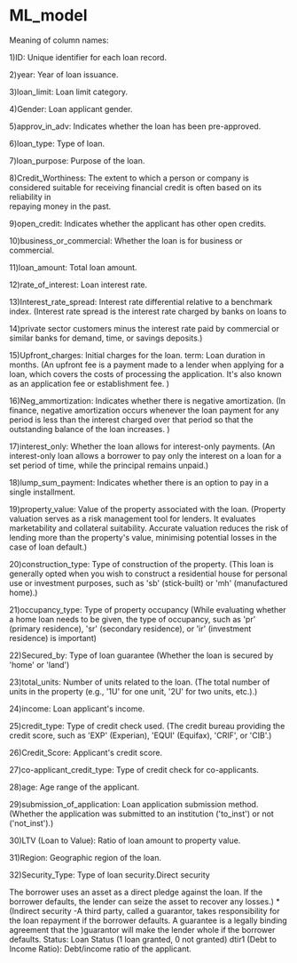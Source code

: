 # ML_model
Meaning of column names:

1)ID: Unique identifier for each loan record. 

2)year: Year of loan issuance. 

3)loan_limit: Loan limit category. 

4)Gender: Loan applicant gender.

5)approv_in_adv: Indicates whether the loan has been pre-approved.

6)loan_type: Type of loan. 

7)loan_purpose: Purpose of the loan.

8)Credit_Worthiness: The extent to which a person or company is considered suitable for receiving financial credit is often based on its reliability in     
                     repaying money in the past.
                     
9)open_credit: Indicates whether the applicant has other open credits.

10)business_or_commercial: Whether the loan is for business or commercial. 

11)loan_amount: Total loan amount.

12)rate_of_interest: Loan interest rate. 

13)Interest_rate_spread: Interest rate differential relative to a benchmark index. (Interest rate spread is the interest rate charged by banks on loans to 

14)private sector customers minus the interest rate paid by commercial or similar banks for demand, time, or savings deposits.)

15)Upfront_charges: Initial charges for the loan. term: Loan duration in months. (An upfront fee is a payment made to a lender when applying for a loan, which covers the costs of processing the application. It's also known as an application fee or establishment fee. )
 
16)Neg_ammortization: Indicates whether there is negative amortization. (In finance, negative amortization occurs whenever the loan payment for any period is less than the interest charged over that period so that the outstanding balance of the loan increases. )
 
17)interest_only: Whether the loan allows for interest-only payments. (An interest-only loan allows a borrower to pay only the interest on a loan for a set period of time, while the principal remains unpaid.)
 
18)lump_sum_payment: Indicates whether there is an option to pay in a single installment. 

19)property_value: Value of the property associated with the loan. (Property valuation serves as a risk management tool for lenders. It evaluates marketability and collateral suitability. Accurate valuation reduces the risk of lending more than the property's value, minimising potential losses in the case of loan default.)
 
20)construction_type: Type of construction of the property. (This loan is generally opted when you wish to construct a residential house for personal use or investment purposes, such as 'sb' (stick-built) or 'mh' (manufactured home).)

21)occupancy_type: Type of property occupancy (While evaluating whether a home loan needs to be given, the type of occupancy, such as 'pr' (primary residence), 'sr' (secondary residence), or 'ir' (investment residence) is important)

22)Secured_by: Type of loan guarantee (Whether the loan is secured by 'home' or 'land')

23)total_units: Number of units related to the loan. (The total number of units in the property (e.g., '1U' for one unit, '2U' for two units, etc.).)

24)income: Loan applicant's income. 

25)credit_type: Type of credit check used. (The credit bureau providing the credit score, such as 'EXP' (Experian), 'EQUI' (Equifax), 'CRIF', or 'CIB'.)

26)Credit_Score: Applicant's credit score. 

27)co-applicant_credit_type: Type of credit check for co-applicants. 

28)age: Age range of the applicant. 

29)submission_of_application: Loan application submission method. (Whether the application was submitted to an institution ('to_inst') or not ('not_inst').)

30)LTV (Loan to Value): Ratio of loan amount to property value. 

31)Region: Geographic region of the loan. 

32)Security_Type: Type of loan security.Direct security

The borrower uses an asset as a direct pledge against the loan. If the borrower defaults, the lender can seize the asset to recover any losses.) * (Indirect security -A third party, called a guarantor, takes responsibility for the loan repayment if the borrower defaults. A guarantee is a legally binding agreement that the )guarantor will make the lender whole if the borrower defaults.
Status: Loan Status (1 loan granted, 0 not granted) 
dtir1 (Debt to Income Ratio): Debt/income ratio of the applicant.
